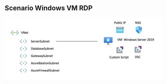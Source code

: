 ## Scenario Windows VM RDP

<img src="../../img/Scenario-WindowsVM.png" alt="Scenario Windows VM" width="600"/>
